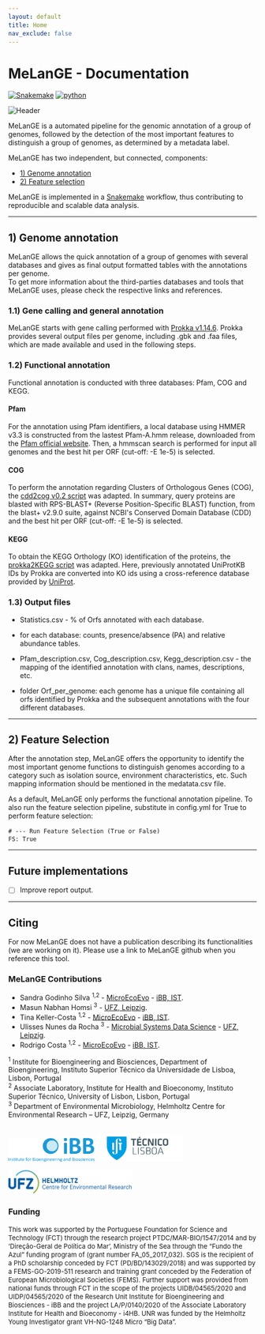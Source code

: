 ```yaml
---
layout: default
title: Home
nav_exclude: false
---
```


# MeLanGE - Documentation

[![Snakemake](https://img.shields.io/badge/snakemake-≥5.31-brightgreen.svg)](https://snakemake.bitbucket.io)
[![python](https://img.shields.io/badge/python-≥3.8-brightgreen.svg)](https://www.python.org/)

![Header](bitmap3.jpeg)

MeLanGE is a automated pipeline for the genomic annotation of a group of genomes, followed by the detection of the most important features to distinguish a group of genomes, as determined by a metadata label.

MeLanGE has two independent, but connected, components:  
* [1) Genome annotation](#1-genome-annotation)
* [2) Feature selection](#2-feature-selection)  

MeLanGE is implemented in a [Snakemake](https://snakemake.readthedocs.io/en/stable/#) workflow, thus contributing to reproducible and scalable data analysis. 

* * *


## 1) Genome annotation
MeLanGE allows the quick annotation of a group 
of genomes with several databases and gives as final output formatted tables with 
the annotations per genome. \
To get more information about the third-parties databases and tools that MeLanGE uses, 
please check the respective links and references. 


### 1.1) Gene calling and general annotation
MeLanGE starts with gene calling performed with [Prokka v1.14.6](https://github.com/tseemann/prokka). Prokka provides several output files per genome, including .gbk and .faa files, which are made available and used in the following steps. 

### 1.2) Functional annotation
Functional annotation is conducted with three databases: Pfam, COG and KEGG. 
#### Pfam
For the annotation using Pfam identifiers, a local database using HMMER v3.3 is constructed from the lastest Pfam-A.hmm release, downloaded from the [Pfam official website](http://pfam.xfam.org/). Then, a hmmscan search is performed for input all genomes and the best hit per ORF (cut-off: -E 1e-5) is selected. 

#### COG
To perform the annotation regarding Clusters of Orthologous Genes (COG), the [cdd2cog v0.2 script](https://github.com/aleimba/bac-genomics-scripts/tree/master/cdd2cog)  was adapted. In summary, query proteins are blasted with RPS-BLAST+ (Reverse Position-Specific BLAST) function, from the blast+ v2.9.0 suite, against NCBI's Conserved Domain Database (CDD) and the best hit per ORF (cut-off: -E 1e-5) is selected. 

#### KEGG
To obtain the KEGG Orthology (KO) identification of the proteins, the [prokka2KEGG script](https://github.com/SilentGene/Bio-py/tree/master/prokka2kegg) was adapted. Here, previously annotated UniProtKB IDs by Prokka are converted into KO ids using a cross-reference database provided by [UniProt](https://www.uniprot.org/). 

### 1.3) Output files
- Statistics.csv - % of Orfs annotated with each database.

- for each database: counts, presence/absence (PA) and relative abundance tables.

- Pfam_description.csv, Cog_description.csv, Kegg_description.csv - the mapping of the identified annotation with clans, names, descriptions, etc.

- folder Orf_per_genome: each genome has a unique file containing all orfs identified by Prokka and the subsequent annotations with the four different databases.

* * *

## 2) Feature Selection

After the annotation step, MeLanGE offers the opportunity to identify the most important genome functions to distinguish genomes according to a category such as isolation source, environment characteristics, etc. Such mapping information should be mentioned in the medatata.csv file.

As a default, MeLanGE only performs the functional annotation pipeline. To also run the feature selection pipeline, substitute in config.yml for True to perform feature selection:

    # --- Run Feature Selection (True or False)
    FS: True
    

* * *

## Future implementations
- [ ] Improve report output.

* * *


## Citing
For now MeLanGE does not have a publication describing its functionalities (we are working on it). Please use a link to MeLanGE github when you reference this tool.

### MeLanGE Contributions
* Sandra Godinho Silva <sup>1,2</sup> - [MicroEcoEvo](https://www.facebook.com/MicroEcoEvo/) - [iBB, IST](https://ibb.tecnico.ulisboa.pt/).
* Masun Nabhan Homsi <sup>3</sup> - [UFZ, Leipzig](https://www.ufz.de/).
* Tina Keller-Costa <sup>1,2</sup> - [MicroEcoEvo](https://www.facebook.com/MicroEcoEvo/) - [iBB, IST](https://ibb.tecnico.ulisboa.pt/).
* Ulisses Nunes da Rocha <sup>3</sup> - [Microbial Systems Data Science](https://www.ufz.de/index.php?de=43659) - [UFZ, Leipzig](https://www.ufz.de/).
* Rodrigo Costa <sup>1,2</sup> - [MicroEcoEvo](https://www.facebook.com/MicroEcoEvo/) - [iBB, IST](https://ibb.tecnico.ulisboa.pt/).

<sup>1</sup> Institute for Bioengineering and Biosciences, Department of Bioengineering, Instituto Superior Técnico da Universidade de Lisboa, Lisbon, Portugal \
<sup>2</sup> Associate Laboratory, Institute for Health and Bioeconomy, Instituto Superior Técnico, University of Lisbon, Lisbon, Portugal \
<sup>3</sup> Department of Environmental Microbiology, Helmholtz Centre for Environmental Research – UFZ, Leipzig, Germany 

\
<img src="./images/IBB-Logo.png" width="175">  <img src="./images/IST.jpg" width="175">   

<img src="./images/ufz.png" width="250">
 

 
### Funding
<font size="2"> This work was supported by the Portuguese Foundation for Science and Technology (FCT) through the research project PTDC/MAR-BIO/1547/2014 and by ‘Direção-Geral de Política do Mar’, Ministry of the Sea through the “Fundo the Azul” funding program of  (grant number FA_05_2017_032). SGS is the recipient of a PhD scholarship conceded by FCT (PD/BD/143029/2018) and was supported by a FEMS-GO-2019-511 research and training grant conceded by the Federation of European Microbiological Societies (FEMS). Further support was provided from national funds through FCT in the scope of the projects UIDB/04565/2020 and UIDP/04565/2020 of the Research Unit Institute for Bioengineering and Biosciences - iBB and the project LA/P/0140/2020 of the Associate Laboratory Institute for Health and Bioeconomy - i4HB. UNR was funded by the Helmholtz Young Investigator grant VH-NG-1248 Micro “Big Data”. </font>
